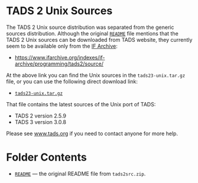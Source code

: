 # TADS 2 Unix Sources

The TADS 2 Unix source distribution was separated from the generic sources distribution.
Although the original [`README`][README] file mentions that the TADS 2 Unix sources can be downloaded from TADS website, they currently seem to be available only from the [IF Archive]:

- https://www.ifarchive.org/indexes/if-archive/programming/tads2/source/

At the above link you can find the Unix sources in the `tads23-unix.tar.gz` file, or you can use the following direct download link:

- [`tads23-unix.tar.gz`][tads23-unix.tar.gz]

That file contains the latest sources of the Unix port of TADS:

- TADS 2 version 2.5.9
- TADS 3 version 3.0.8

Please see www.tads.org if you need to contact anyone for more help.

# Folder Contents

- [`README`][README] — the original README file from `tads2src.zip`.

<!-----------------------------------------------------------------------------
                               REFERENCE LINKS
------------------------------------------------------------------------------>

[README]: ./README "View original README file"

[IF Archive]: https://www.ifarchive.org "Visit the IF Archive website"
[tads23-unix.tar.gz]: https://www.ifarchive.org/if-archive/programming/tads2/source/tads23-unix.tar.gz "DIRECT DOWNLOAD LINK"

<!-- EOF -->
